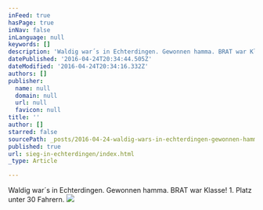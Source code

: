 ```yaml
---
inFeed: true
hasPage: true
inNav: false
inLanguage: null
keywords: []
description: 'Waldig war´s in Echterdingen. Gewonnen hamma. BRAT war Klasse! 1. Platz unter 30 Fahrern.'
datePublished: '2016-04-24T20:34:44.505Z'
dateModified: '2016-04-24T20:34:16.332Z'
authors: []
publisher:
  name: null
  domain: null
  url: null
  favicon: null
title: ''
author: []
starred: false
sourcePath: _posts/2016-04-24-waldig-wars-in-echterdingen-gewonnen-hamma-brat-war-klass.md
published: true
url: sieg-in-echterdingen/index.html
_type: Article

---
```

Waldig war´s in Echterdingen. Gewonnen hamma. BRAT war Klasse! 1\. Platz unter 30 Fahrern.
![](https://the-grid-user-content.s3-us-west-2.amazonaws.com/12cc84f5-28da-4141-857d-65862dfbd29f.jpg)